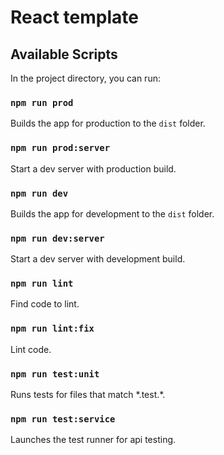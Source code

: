 # React template

## Available Scripts

In the project directory, you can run:

### `npm run prod`

Builds the app for production to the `dist` folder.

### `npm run prod:server`

Start a dev server with production build.

### `npm run dev`

Builds the app for development to the `dist` folder.

### `npm run dev:server`

Start a dev server with development build.

### `npm run lint`

Find code to lint.

### `npm run lint:fix`

Lint code.

### `npm run test:unit`

Runs tests for files that match \*.test.\*.

### `npm run test:service`

Launches the test runner for api testing.
